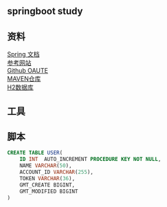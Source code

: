 ## springboot study

## 资料
[Spring 文档](https://spring.io/guides)      
[参考网站](https://elasticsearch.cn/)   
[Github OAUTE](https://developer.github.com/apps/building-oauth-apps/)   
[MAVEN仓库](https://mvnrepository.com)   
[H2数据库](http://www.h2database.com/)      

## 工具


## 脚本
```sql
CREATE TABLE USER(
    ID INT  AUTO_INCREMENT PROCEDURE KEY NOT NULL,
    NAME VARCHAR(50),
    ACCOUNT_ID VARCHAR(255),
    TOKEN VARCHAR(36),
    GMT_CREATE BIGINT,
    GMT_MODIFIED BIGINT
)
```
